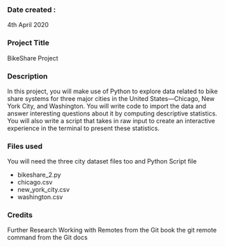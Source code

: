### Date created :
4th April 2020

 

### Project Title
BikeShare Project

 

### Description
In this project, you will make use of Python to explore data related to bike share systems for three major cities in the United States—Chicago, New York City, and Washington. You will write code to import the data and answer interesting questions about it by computing descriptive statistics. You will also write a script that takes in raw input to create an interactive experience in the terminal to present these statistics.

 

### Files used
You will need the three city dataset files too and Python Script file

- bikeshare_2.py
- chicago.csv
- new_york_city.csv
- washington.csv

### Credits
Further Research
Working with Remotes from the Git book
the git remote command from the Git docs